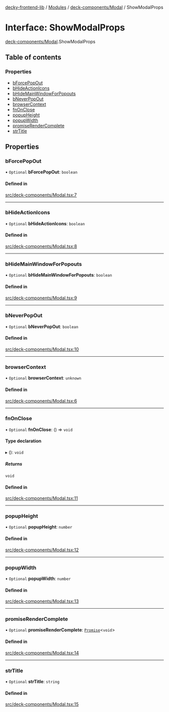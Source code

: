 [decky-frontend-lib](../README.md) / [Modules](../modules.md) / [deck-components/Modal](../modules/deck_components_Modal.md) / ShowModalProps

# Interface: ShowModalProps

[deck-components/Modal](../modules/deck_components_Modal.md).ShowModalProps

## Table of contents

### Properties

- [bForcePopOut](deck_components_Modal.ShowModalProps.md#bforcepopout)
- [bHideActionIcons](deck_components_Modal.ShowModalProps.md#bhideactionicons)
- [bHideMainWindowForPopouts](deck_components_Modal.ShowModalProps.md#bhidemainwindowforpopouts)
- [bNeverPopOut](deck_components_Modal.ShowModalProps.md#bneverpopout)
- [browserContext](deck_components_Modal.ShowModalProps.md#browsercontext)
- [fnOnClose](deck_components_Modal.ShowModalProps.md#fnonclose)
- [popupHeight](deck_components_Modal.ShowModalProps.md#popupheight)
- [popupWidth](deck_components_Modal.ShowModalProps.md#popupwidth)
- [promiseRenderComplete](deck_components_Modal.ShowModalProps.md#promiserendercomplete)
- [strTitle](deck_components_Modal.ShowModalProps.md#strtitle)

## Properties

### bForcePopOut

• `Optional` **bForcePopOut**: `boolean`

#### Defined in

[src/deck-components/Modal.tsx:7](https://github.com/SteamDeckHomebrew/decky-frontend-lib/blob/5a5218a/src/deck-components/Modal.tsx#L7)

___

### bHideActionIcons

• `Optional` **bHideActionIcons**: `boolean`

#### Defined in

[src/deck-components/Modal.tsx:8](https://github.com/SteamDeckHomebrew/decky-frontend-lib/blob/5a5218a/src/deck-components/Modal.tsx#L8)

___

### bHideMainWindowForPopouts

• `Optional` **bHideMainWindowForPopouts**: `boolean`

#### Defined in

[src/deck-components/Modal.tsx:9](https://github.com/SteamDeckHomebrew/decky-frontend-lib/blob/5a5218a/src/deck-components/Modal.tsx#L9)

___

### bNeverPopOut

• `Optional` **bNeverPopOut**: `boolean`

#### Defined in

[src/deck-components/Modal.tsx:10](https://github.com/SteamDeckHomebrew/decky-frontend-lib/blob/5a5218a/src/deck-components/Modal.tsx#L10)

___

### browserContext

• `Optional` **browserContext**: `unknown`

#### Defined in

[src/deck-components/Modal.tsx:6](https://github.com/SteamDeckHomebrew/decky-frontend-lib/blob/5a5218a/src/deck-components/Modal.tsx#L6)

___

### fnOnClose

• `Optional` **fnOnClose**: () => `void`

#### Type declaration

▸ (): `void`

##### Returns

`void`

#### Defined in

[src/deck-components/Modal.tsx:11](https://github.com/SteamDeckHomebrew/decky-frontend-lib/blob/5a5218a/src/deck-components/Modal.tsx#L11)

___

### popupHeight

• `Optional` **popupHeight**: `number`

#### Defined in

[src/deck-components/Modal.tsx:12](https://github.com/SteamDeckHomebrew/decky-frontend-lib/blob/5a5218a/src/deck-components/Modal.tsx#L12)

___

### popupWidth

• `Optional` **popupWidth**: `number`

#### Defined in

[src/deck-components/Modal.tsx:13](https://github.com/SteamDeckHomebrew/decky-frontend-lib/blob/5a5218a/src/deck-components/Modal.tsx#L13)

___

### promiseRenderComplete

• `Optional` **promiseRenderComplete**: [`Promise`]( https://developer.mozilla.org/en-US/docs/Web/JavaScript/Reference/Global_Objects/Promise )<`void`\>

#### Defined in

[src/deck-components/Modal.tsx:14](https://github.com/SteamDeckHomebrew/decky-frontend-lib/blob/5a5218a/src/deck-components/Modal.tsx#L14)

___

### strTitle

• `Optional` **strTitle**: `string`

#### Defined in

[src/deck-components/Modal.tsx:15](https://github.com/SteamDeckHomebrew/decky-frontend-lib/blob/5a5218a/src/deck-components/Modal.tsx#L15)
